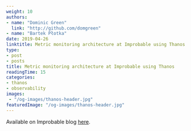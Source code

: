 ```yaml
---
weight: 10
authors:
- name: "Dominic Green"
  link: "http://github.com/domgreen"
- name: "Bartek Płotka"
date: 2019-04-26
linktitle: Metric monitoring architecture at Improbable using Thanos
type:
- post 
- posts
title: Metric monitoring architecture at Improbable using Thanos
readingTime: 15
categories:
- thanos
- observability
images:
 - "/og-images/thanos-header.jpg"
featuredImage: "/og-images/thanos-header.jpg"
---
```


Available on Improbable blog [here](https://improbable.io/blog/thanos-architecture-at-improbable).

